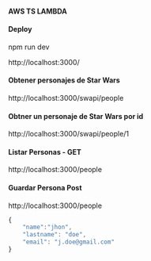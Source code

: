 #### AWS TS LAMBDA

#### Deploy
npm run dev

http://localhost:3000/


#### Obtener personajes de Star Wars
http://localhost:3000/swapi/people



#### Obtner un personaje de Star Wars  por id
http://localhost:3000/swapi/people/1



#### Listar Personas - GET
http://localhost:3000/people



#### Guardar Persona Post
http://localhost:3000/people
```Javascript
{
    "name":"jhon",
    "lastname": "doe",
    "email": "j.doe@gmail.com"
}
```